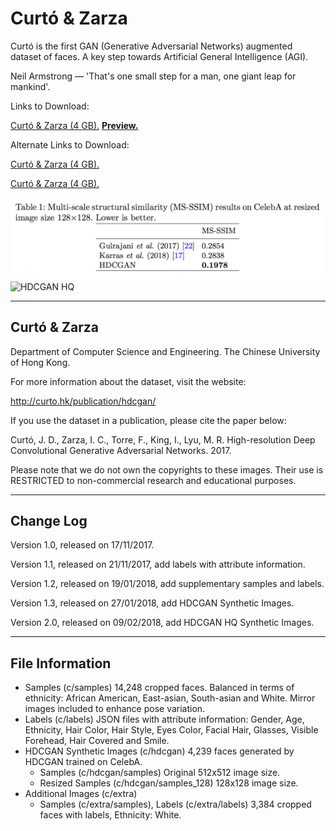 # Curtó & Zarza
Curtó is the first GAN (Generative Adversarial Networks) augmented dataset of faces. A key step towards Artificial General Intelligence (AGI).

Neil Armstrong — 'That's one small step for a man, one giant leap for mankind'.

Links to Download:

<a href="https://drive.google.com/open?id=1q-FC_wztJ5vRHnb5zu7EzTN89xoBXr1-">Curtó & Zarza (4 GB).</a>
<a href="https://share.weiyun.com/5EqHw9f"><strong>Preview.</strong></a>

Alternate Links to Download:

<a href="https://share.weiyun.com/5OsGy9A">Curtó & Zarza (4 GB).</a>

<a href="https://share.weiyun.com/5a41KnC">Curtó & Zarza (4 GB).</a>

![HDCGAN Table](HDCGAN_table.png)
![HDCGAN HQ](HDCGAN_HQ.png)

--------------------------------------------------------
Curtó & Zarza 
--------------------------------------------------------

Department of Computer Science and Engineering. 
The Chinese University of Hong Kong.

For more information about the dataset, visit the website:

  http://curto.hk/publication/hdcgan/

If you use the dataset in a publication, please cite the paper below:

Curtó, J. D., Zarza, I. C., Torre, F., King, I., Lyu, M. R.
High-resolution Deep Convolutional Generative Adversarial Networks. 2017.

Please note that we do not own the copyrights to these images. Their use is RESTRICTED to non-commercial research and educational purposes.

--------------------------------------------------------
Change Log
--------------------------------------------------------

Version 1.0, released on 17/11/2017.

Version 1.1, released on 21/11/2017, add labels with attribute information.

Version 1.2, released on 19/01/2018, add supplementary samples and labels.

Version 1.3, released on 27/01/2018, add HDCGAN Synthetic Images.

Version 2.0, released on 09/02/2018, add HDCGAN HQ Synthetic Images.

--------------------------------------------------------
File Information
--------------------------------------------------------

- Samples (c/samples)
      14,248 cropped faces. Balanced in terms of ethnicity: African American, East-asian, South-asian and White. Mirror images included to enhance pose variation.
- Labels (c/labels)
      JSON files with attribute information: Gender, Age, Ethnicity, Hair Color, Hair Style, Eyes Color, Facial Hair, Glasses, Visible Forehead, Hair Covered and Smile.
- HDCGAN Synthetic Images (c/hdcgan)
      4,239 faces generated by HDCGAN trained on CelebA. 
	- Samples (c/hdcgan/samples)
		      Original 512x512 image size.
  	- Resized Samples (c/hdcgan/samples_128)
		      128x128 image size. 
- Additional Images (c/extra)
	- Samples (c/extra/samples), Labels (c/extra/labels)
      		3,384 cropped faces with labels, Ethnicity: White.
